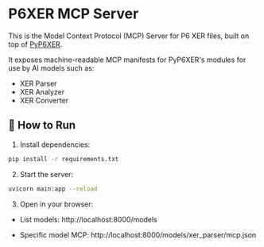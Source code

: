 # P6XER MCP Server

This is the Model Context Protocol (MCP) Server for P6 XER files, built on top of [PyP6XER](https://github.com/HassanEmam/PyP6Xer).

It exposes machine-readable MCP manifests for PyP6XER's modules for use by AI models such as:
- XER Parser
- XER Analyzer
- XER Converter

## 🚀 How to Run

1. Install dependencies:

```bash
pip install -r requirements.txt
```

2. Start the server:
```bash
uvicorn main:app --reload
```

3. Open in your browser:

- List models: http://localhost:8000/models

- Specific model MCP: http://localhost:8000/models/xer_parser/mcp.json

